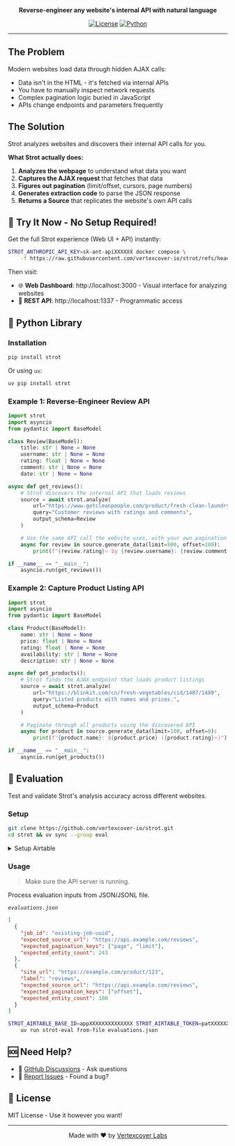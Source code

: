 <p align="center">
  <strong>Reverse-engineer any website's internal API with natural language</strong>
</p>

<p align="center">
  <a href="#"><img src="https://img.shields.io/badge/license-MIT-green.svg" alt="License"></a>
  <a href="#"><img src="https://img.shields.io/badge/python-3.10+-brightgreen.svg" alt="Python"></a>
</p>

---

## The Problem

Modern websites load data through hidden AJAX calls:

- Data isn't in the HTML - it's fetched via internal APIs
- You have to manually inspect network requests
- Complex pagination logic buried in JavaScript
- APIs change endpoints and parameters frequently

## The Solution

Strot analyzes websites and discovers their internal API calls for you.

**What Strot actually does:**

1. **Analyzes the webpage** to understand what data you want
2. **Captures the AJAX request** that fetches that data
3. **Figures out pagination** (limit/offset, cursors, page numbers)
4. **Generates extraction code** to parse the JSON response
5. **Returns a Source** that replicates the website's own API calls

## 🐳 Try It Now - No Setup Required!

Get the full Strot experience (Web UI + API) instantly:

```bash
STROT_ANTHROPIC_API_KEY=sk-ant-apiXXXXXX docker compose \
    -f https://raw.githubusercontent.com/vertexcover-io/strot/refs/heads/main/docker-compose.yml up
```

Then visit:

- 🌐 **Web Dashboard**: http://localhost:3000 - Visual interface for analyzing websites
- 🔌 **REST API**: http://localhost:1337 - Programmatic access

## 🐍 Python Library

### Installation

```bash
pip install strot
```

Or using `uv`:

```bash
uv pip install strot
```

### Example 1: Reverse-Engineer Review API

```python
import strot
import asyncio
from pydantic import BaseModel

class Review(BaseModel):
    title: str | None = None
    username: str | None = None
    rating: float | None = None
    comment: str | None = None
    date: str | None = None

async def get_reviews():
    # Strot discovers the internal API that loads reviews
    source = await strot.analyze(
        url="https://www.getcleanpeople.com/product/fresh-clean-laundry-detergent/",
        query="Customer reviews with ratings and comments",
        output_schema=Review
    )

    # Use the same API call the website uses, with your own pagination
    async for review in source.generate_data(limit=500, offset=100):
        print(f"{review.rating}⭐ by {review.username}: {review.comment}")

if __name__ == "__main__":
    asyncio.run(get_reviews())
```

### Example 2: Capture Product Listing API

```python
import strot
import asyncio
from pydantic import BaseModel

class Product(BaseModel):
    name: str | None = None
    price: float | None = None
    rating: float | None = None
    availability: str | None = None
    description: str | None = None

async def get_products():
    # Strot finds the AJAX endpoint that loads product listings
    source = await strot.analyze(
        url="https://blinkit.com/cn/fresh-vegetables/cid/1487/1489",
        query="Listed products with names and prices.",
        output_schema=Product
    )

    # Paginate through all products using the discovered API
    async for product in source.generate_data(limit=100, offset=0):
        print(f"{product.name}: ${product.price} ({product.rating}⭐)")

if __name__ == "__main__":
    asyncio.run(get_products())
```

## 🧪 Evaluation

Test and validate Strot's analysis accuracy across different websites.

### Setup

```bash
git clone https://github.com/vertexcover-io/strot.git
cd strot && uv sync --group eval
```

<details>
<summary>Setup Airtable</summary>

1. **Create a new Airtable base** or use an existing one

2. **Create two tables:**

   **Table 1: `analysis_steps`**

   - `job_id` (Single line text)
   - `index` (Number)
   - `step` (Single line text)
   - `context_before_step_execution` (Attachment)
   - `step_execution_outcome` (Single line text)

   **Table 2: `overview`**

   - `run_id` (Single line text)
   - `created_at` (Created time)
   - `target_site` (URL)
   - `label` (Single line text)
   - `source_url_expected` (URL)
   - `source_url_actual` (URL)
   - `source_url_matching` (Single select: `yes`/`no`)
   - `pagination_keys_expected` (Single line text)
   - `pagination_keys_actual` (Single line text)
   - `pagination_keys_matching` (Single select: `yes`/`no`)
   - `entity_count_expected` (Number)
   - `entity_count_actual` (Number)
   - `entity_count_difference` (Number)
   - `analysis_steps` (Link to another record → `analysis_steps` table)

3. **Get credentials:**

   - Create a [Personal Access Token](https://airtable.com/developers/web/api/introduction) with `data.records:read` and `data.records:write` scopes
   - Grant access to your base
   - Copy your Base ID from the base URL

4. **Set environment variables:**
   ```bash
   export STROT_AIRTABLE_BASE_ID=appXXXXXXXXXXXXXX
   export STROT_AIRTABLE_TOKEN=patXXXXXXXXXXXXXX
   export STROT_AIRTABLE_OVERVIEW_TABLE=overview
   export STROT_AIRTABLE_ANALYSIS_STEPS_TABLE=analysis_steps
   ```

</details>

### Usage

> Make sure the API server is running.

Process evaluation inputs from JSON/JSONL file.

_`evaluations.json`_

```json
[
  {
    "job_id": "existing-job-uuid",
    "expected_source_url": "https://api.example.com/reviews",
    "expected_pagination_keys": ["page", "limit"],
    "expected_entity_count": 243
  },
  {
    "site_url": "https://example.com/product/123",
    "label": "reviews",
    "expected_source_url": "https://api.example.com/reviews",
    "expected_pagination_keys": ["offset"],
    "expected_entity_count": 100
  }
]
```

```bash
STROT_AIRTABLE_BASE_ID=appXXXXXXXXXXXXXX STROT_AIRTABLE_TOKEN=patXXXXXXXXXXXXXX \
    uv run strot-eval from-file evaluations.json
```

## 🆘 Need Help?

- 💬 [GitHub Discussions](https://github.com/vertexcover-io/strot/discussions) - Ask questions
- 🐛 [Report Issues](https://github.com/vertexcover-io/strot/issues) - Found a bug?

## 📄 License

MIT License - Use it however you want!

---

<p align="center">
  Made with ❤️ by <a href="https://vertexcover.io">Vertexcover Labs</a>
</p>
